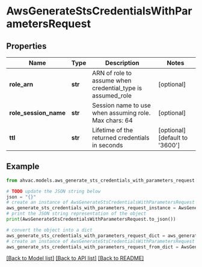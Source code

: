 # AwsGenerateStsCredentialsWithParametersRequest


## Properties

Name | Type | Description | Notes
------------ | ------------- | ------------- | -------------
**role_arn** | **str** | ARN of role to assume when credential_type is assumed_role | [optional] 
**role_session_name** | **str** | Session name to use when assuming role. Max chars: 64 | [optional] 
**ttl** | **str** | Lifetime of the returned credentials in seconds | [optional] [default to '3600']

## Example

```python
from ahvac.models.aws_generate_sts_credentials_with_parameters_request import AwsGenerateStsCredentialsWithParametersRequest

# TODO update the JSON string below
json = "{}"
# create an instance of AwsGenerateStsCredentialsWithParametersRequest from a JSON string
aws_generate_sts_credentials_with_parameters_request_instance = AwsGenerateStsCredentialsWithParametersRequest.from_json(json)
# print the JSON string representation of the object
print(AwsGenerateStsCredentialsWithParametersRequest.to_json())

# convert the object into a dict
aws_generate_sts_credentials_with_parameters_request_dict = aws_generate_sts_credentials_with_parameters_request_instance.to_dict()
# create an instance of AwsGenerateStsCredentialsWithParametersRequest from a dict
aws_generate_sts_credentials_with_parameters_request_from_dict = AwsGenerateStsCredentialsWithParametersRequest.from_dict(aws_generate_sts_credentials_with_parameters_request_dict)
```
[[Back to Model list]](../README.md#documentation-for-models) [[Back to API list]](../README.md#documentation-for-api-endpoints) [[Back to README]](../README.md)


